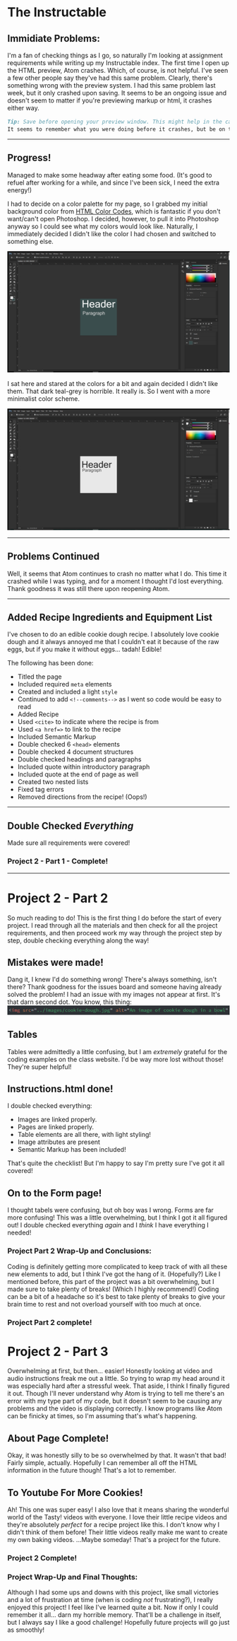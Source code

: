 # The Instructable

## Immidiate Problems:

I'm a fan of checking things as I go, so naturally I'm looking at assignment requirements while writing up my Instructable index. The first time I open up the HTML preview, Atom crashes. Which, of course, is not helpful. I've seen a few other people say they've had this same problem. Clearly, there's something wrong with the preview system. I had this same problem last week, but it only crashed upon saving. It seems to be an ongoing issue and doesn't seem to matter if you're previewing markup or html, it crashes either way.

```markdown
Tip: Save before opening your preview window. This might help in the case that Atom decides to crash. You don't want to lose work.
It seems to remember what you were doing before it crashes, but be on the safe side and save anyway. Additionally, toggle preview off before saving.
```
---

## Progress!

Managed to make some headway after eating some food. (It's good to refuel after working for a while, and since I've been sick, I need the extra energy!)

I had to decide on a color palette for my page, so I grabbed my initial background color from [HTML Color Codes](http://htmlcolorcodes.com), which is fantastic if you don't want/can't open Photoshop. I decided, however, to pull it into Photoshop anyway so I could see what my colors would look like. Naturally, I immediately decided I didn't like the color I had chosen and switched to something else.

![Photoshop Screenshot](./images/screenshot-2.png)

I sat here and stared at the colors for a bit and again decided I didn't like them. That dark teal-grey is horrible. It really is. So I went with a more minimalist color scheme.

![Photoshop Screenshot](./images/screenshot-3.png)

---

## Problems Continued

Well, it seems that Atom continues to crash no matter what I do. This time it crashed while I was typing, and for a moment I thought I'd lost everything. Thank goodness it was still there upon reopening Atom.

---

## Added Recipe Ingredients and Equipment List

I've chosen to do an edible cookie dough recipe. I absolutely love cookie dough and it always annoyed me that I couldn't eat it because of the raw eggs, but if you make it without eggs... tadah! Edible!

The following has been done:
- Titled the page
- Included required ```meta``` elements
- Created and included a light ```style```
- Continued to add ```<!--comments-->``` as I went so code would be easy to read
- Added Recipe
- Used ```<cite>``` to indicate where the recipe is from
- Used ```<a href=>``` to link to the recipe
- Included Semantic Markup
- Double checked 6 ```<head>``` elements
- Double checked 4 document structures
- Double checked headings and paragraphs
- Included quote within introductory paragraph
- Included quote at the end of page as well
- Created two nested lists
- Fixed tag errors
- Removed directions from the recipe! (Oops!)

---

## Double Checked *Everything*

Made sure all requirements were covered!

### Project 2 - Part 1 - Complete!

---

# Project 2 - Part 2

So much reading to do! This is the first thing I do before the start of every project. I read through all the materials and then check for all the project requirements, and then proceed work my way through the project step by step, double checking everything along the way!

## Mistakes were made!

Dang it, I knew I'd do something wrong! There's always something, isn't there? Thank goodness for the issues board and someone having already solved the problem! I had an issue with my images not appear at first. It's that darn second dot. You know, this thing:
![Code Screenshot](./images/screenshot-4.png)

## Tables

Tables were admittedly a little confusing, but I am *extremely* grateful for the coding examples on the class website. I'd be way more lost without those! They're super helpful!

## Instructions.html done!

I double checked everything:
- Images are linked properly.
- Pages are linked properly.
- Table elements are all there, with light styling!
- Image attributes are present
- Semantic Markup has been included!

That's quite the checklist! But I'm happy to say I'm pretty sure I've got it all covered!

## On to the Form page!

I thought tabels were confusing, but oh boy was I wrong. Forms are far more confusing! This was a little overwhelming, but I think I got it all figured out!
I double checked everything *again* and I *think* I have everything I needed!

### Project Part 2 Wrap-Up and Conclusions:

Coding is definitely getting more complicated to keep track of with all these new elements to add, but I think I've got the hang of it. (Hopefully?) Like I mentioned before, this part of the project was a bit overwhelming, but I made sure to take plenty of breaks! (Which I highly recommend!) Coding can be a bit of a headache so it's best to take plenty of breaks to give your brain time to rest and not overload yourself with too much at once.

### Project Part 2 complete!

# Project 2 - Part 3

Overwhelming at first, but then... easier! Honestly looking at video and audio instructions freak me out a little. So trying to wrap my head around it was especially hard after a stressful week. That aside, I think I finally figured it out. Though I'll never understand why Atom is trying to tell me there's an error with my type part of my code, but it doesn't seem to be causing any problems and the video is displaying correctly. I know programs like Atom can be finicky at times, so I'm assuming that's what's happening.

## About Page Complete!

Okay, it was honestly silly to be so overwhelmed by that. It wasn't that bad! Fairly simple, actually. Hopefully I can remember all off the HTML information in the future though! That's a lot to remember.

## To Youtube For More Cookies!

Ah! This one was super easy! I also love that it means sharing the wonderful world of the Tasty! videos with everyone. I love their little recipe videos and they're absolutely *perfect* for a recipe project like this. I don't know why I didn't think of them before! Their little videos really make me want to create my own baking videos. ...Maybe someday! That's a project for the future.

### Project 2 Complete!

### Project Wrap-Up and Final Thoughts:

Although I had some ups and downs with this project, like small victories and a lot of frustration at time (when is coding *not* frustrating?), I really enjoyed this project! I feel like I've learned quite a bit. Now if only I could remember it all... darn my horrible memory. That'll be a challenge in itself, but I always say I like a good challenge! Hopefully future projects will go just as smoothly!
